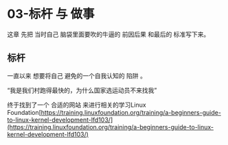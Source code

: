 # 03-标杆 与 做事



这章 先把 当时自己 脑袋里面要吹的牛逼的 前因后果 和最后的 标准写下来。

## 标杆

一直以来 想要将自己 避免的一个自我认知的 陷阱 。

“我是我们村跑得最快的，为什么国家选运动员不来找我”



终于找到了一个 合适的网站 来进行相关的学习Linux Foundation[https://training.linuxfoundation.org/training/a-beginners-guide-to-linux-kernel-development-lfd103/](https://training.linuxfoundation.org/training/a-beginners-guide-to-linux-kernel-development-lfd103/)





